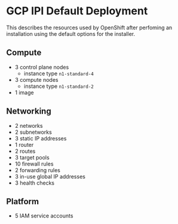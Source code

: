 # GCP IPI Default Deployment

This describes the resources used by OpenShift after perfoming an installation
using the default options for the installer.

## Compute

* 3 control plane nodes
  * instance type `n1-standard-4`
* 3 compute nodes
  * instance type `n1-standard-2`
* 1 image

## Networking

* 2 networks
* 2 subnetworks
* 3 static IP addresses
* 1 router
* 2 routes
* 3 target pools
* 10 firewall rules
* 2 forwarding rules
* 3 in-use global IP addresses
* 3 health checks

## Platform

* 5 IAM service accounts
